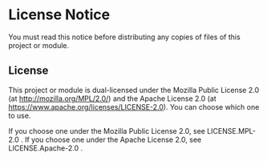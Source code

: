 # License Notice

You must read this notice before distributing any copies of files
of this project or module.

## License

This project or module is dual-licensed under the Mozilla Public
License 2.0 (at http://mozilla.org/MPL/2.0/) and the Apache License
2.0 (at https://www.apache.org/licenses/LICENSE-2.0). You can choose
which one to use.

If you choose one under the Mozilla Public License 2.0, see
LICENSE.MPL-2.0 . If you choose one under the Apache License 2.0,
see LICENSE.Apache-2.0 .
